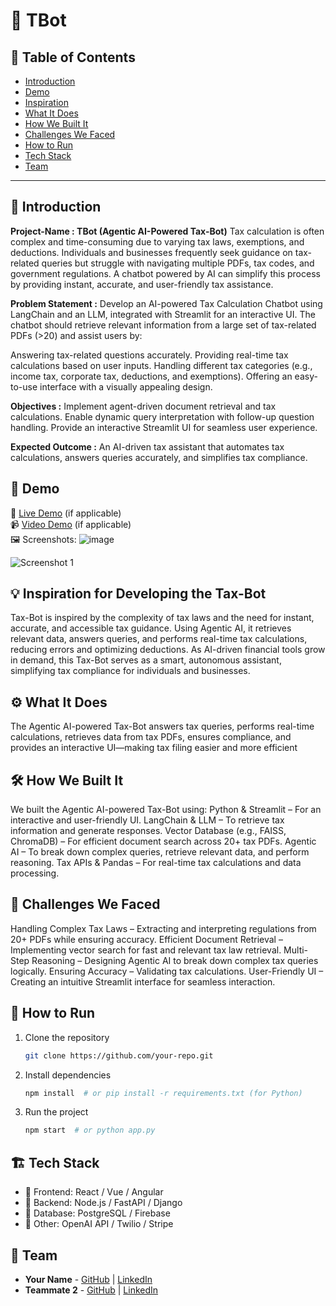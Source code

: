 # 🚀 TBot

## 📌 Table of Contents
- [Introduction](#introduction)
- [Demo](#demo)
- [Inspiration](#inspiration)
- [What It Does](#what-it-does)
- [How We Built It](#how-we-built-it)
- [Challenges We Faced](#challenges-we-faced)
- [How to Run](#how-to-run)
- [Tech Stack](#tech-stack)
- [Team](#team)

---

## 🎯 Introduction
**Project-Name : TBot (Agentic AI-Powered Tax-Bot)**
Tax calculation is often complex and time-consuming due to varying tax laws, exemptions, and deductions. Individuals and businesses frequently seek guidance on tax-related queries but struggle with navigating multiple PDFs, tax codes, and government regulations. A chatbot powered by AI can simplify this process by providing instant, accurate, and user-friendly tax assistance.

**Problem Statement :**
Develop an AI-powered Tax Calculation Chatbot using LangChain and an LLM, integrated with Streamlit for an interactive UI. The chatbot should retrieve relevant information from a large set of tax-related PDFs (>20) and assist users by:

Answering tax-related questions accurately.
Providing real-time tax calculations based on user inputs.
Handling different tax categories (e.g., income tax, corporate tax, deductions, and exemptions).
Offering an easy-to-use interface with a visually appealing design.

**Objectives :**
Implement agent-driven document retrieval and tax calculations.
Enable dynamic query interpretation with follow-up question handling.
Provide an interactive Streamlit UI for seamless user experience.

**Expected Outcome :**
An AI-driven tax assistant that automates tax calculations, answers queries accurately, and simplifies tax compliance.

## 🎥 Demo
🔗 [Live Demo](#) (if applicable)  
📹 [Video Demo](#) (if applicable)  
🖼️ Screenshots:
![image](https://github.com/user-attachments/assets/bdf599e6-a317-446f-976f-f5f223510ab9)


![Screenshot 1](link-to-image)

## 💡 Inspiration for Developing the Tax-Bot

Tax-Bot is inspired by the complexity of tax laws and the need for instant, accurate, and accessible tax guidance. Using Agentic AI, it retrieves relevant data, answers queries, and performs real-time tax calculations, reducing errors and optimizing deductions. As AI-driven financial tools grow in demand, this Tax-Bot serves as a smart, autonomous assistant, simplifying tax compliance for individuals and businesses.

## ⚙️ What It Does
The Agentic AI-powered Tax-Bot answers tax queries, performs real-time calculations, retrieves data from tax PDFs, ensures compliance, and provides an interactive UI—making tax filing easier and more efficient

## 🛠️ How We Built It
We built the Agentic AI-powered Tax-Bot using:
Python & Streamlit – For an interactive and user-friendly UI.
LangChain & LLM – To retrieve tax information and generate responses.
Vector Database (e.g., FAISS, ChromaDB) – For efficient document search across 20+ tax PDFs.
Agentic AI – To break down complex queries, retrieve relevant data, and perform reasoning.
Tax APIs & Pandas – For real-time tax calculations and data processing.

## 🚧 Challenges We Faced
Handling Complex Tax Laws – Extracting and interpreting regulations from 20+ PDFs while ensuring accuracy.
Efficient Document Retrieval – Implementing vector search for fast and relevant tax law retrieval.
Multi-Step Reasoning – Designing Agentic AI to break down complex tax queries logically.
Ensuring Accuracy – Validating tax calculations.
User-Friendly UI – Creating an intuitive Streamlit interface for seamless interaction.

## 🏃 How to Run
1. Clone the repository  
   ```sh
   git clone https://github.com/your-repo.git
   ```
2. Install dependencies  
   ```sh
   npm install  # or pip install -r requirements.txt (for Python)
   ```
3. Run the project  
   ```sh
   npm start  # or python app.py
   ```

## 🏗️ Tech Stack
- 🔹 Frontend: React / Vue / Angular
- 🔹 Backend: Node.js / FastAPI / Django
- 🔹 Database: PostgreSQL / Firebase
- 🔹 Other: OpenAI API / Twilio / Stripe

## 👥 Team
- **Your Name** - [GitHub](#) | [LinkedIn](#)
- **Teammate 2** - [GitHub](#) | [LinkedIn](#)
